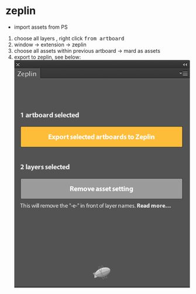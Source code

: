 # zeplin

* import assets from PS
1. choose all layers , right click <kbd>from artboard</kbd>
2. window -> extension -> zeplin 
3. choose all assets within previous artboard -> mard as assets
4. export to zeplin, see below:
![zeplin](../resource/zeplin.png)
